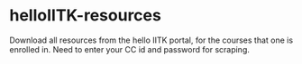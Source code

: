 # helloIITK-resources
Download all resources from the hello IITK portal, for the courses that one is enrolled in. Need to enter your CC id and password for scraping. 
